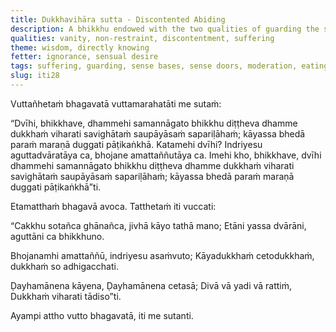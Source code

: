 ```yaml
---
title: Dukkhavihāra sutta - Discontented Abiding
description: A bhikkhu endowed with the two qualities of guarding the sense doors and moderation in eating lives with discontentedness in this very life and after death, a bad destination is expected.
qualities: vanity, non-restraint, discontentment, suffering
theme: wisdom, directly knowing
fetter: ignorance, sensual desire
tags: suffering, guarding, sense bases, sense doors, moderation, eating, iti
slug: iti28
---
```


Vuttañhetaṁ bhagavatā vuttamarahatāti me sutaṁ:

“Dvīhi, bhikkhave, dhammehi samannāgato bhikkhu diṭṭheva dhamme dukkhaṁ viharati savighātaṁ saupāyāsaṁ sapariḷāhaṁ; kāyassa bhedā paraṁ maraṇā duggati pāṭikaṅkhā. Katamehi dvīhi? Indriyesu aguttadvāratāya ca, bhojane amattaññutāya ca. Imehi kho, bhikkhave, dvīhi dhammehi samannāgato bhikkhu diṭṭheva dhamme dukkhaṁ viharati savighātaṁ saupāyāsaṁ sapariḷāhaṁ; kāyassa bhedā paraṁ maraṇā duggati pāṭikaṅkhā”ti.

Etamatthaṁ bhagavā avoca. Tatthetaṁ iti vuccati:

“Cakkhu sotañca ghānañca,
jivhā kāyo tathā mano;
Etāni yassa dvārāni,
aguttāni ca bhikkhuno.

Bhojanamhi amattaññū,
indriyesu asaṁvuto;
Kāyadukkhaṁ cetodukkhaṁ,
dukkhaṁ so adhigacchati.

Ḍayhamānena kāyena,
Ḍayhamānena cetasā;
Divā vā yadi vā rattiṁ,
Dukkhaṁ viharati tādiso”ti.

Ayampi attho vutto bhagavatā, iti me sutanti.
